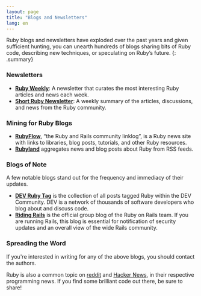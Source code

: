 ```yaml
---
layout: page
title: "Blogs and Newsletters"
lang: en
---
```


Ruby blogs and newsletters have exploded over the past years and given
sufficient hunting, you can unearth hundreds of blogs sharing bits of
Ruby code, describing new techniques, or speculating on Ruby’s future.
{: .summary}

### Newsletters

* [**Ruby Weekly**][ruby-weekly]: A newsletter that curates the most interesting Ruby articles and news each week.
* [**Short Ruby Newsletter**][short-ruby-newsletter]: A weekly summary of the articles, discussions, and news from the Ruby community.

### Mining for Ruby Blogs

* [**RubyFlow**][rubyflow], “the Ruby and Rails community linklog”,
  is a Ruby news site with links to libraries, blog posts, tutorials,
  and other Ruby resources.
* [**Rubyland**][rubyland] aggregates news and blog posts about Ruby
  from RSS feeds.

### Blogs of Note

A few notable blogs stand out for the frequency and immediacy of their
updates.

* [**DEV Ruby Tag**][dev-ruby-tag] is the collection of all posts
  tagged Ruby within the DEV Community. DEV is a network of thousands
  of software developers who blog about and discuss code.
* [**Riding Rails**][riding-rails] is the official group blog of the
  Ruby on Rails team. If you are running Rails, this blog is essential
  for notification of security updates and an overall view of the wide
  Rails community.

### Spreading the Word

If you're interested in writing for any of the above blogs, you should
contact the authors.

Ruby is also a common topic on [reddit][reddit] and [Hacker News][hn],
in their respective programming news. If you find some brilliant code
out there, be sure to share!


[rubyflow]: http://www.rubyflow.com/
[rubyland]: http://rubyland.news/
[ruby-weekly]: https://rubyweekly.com/
[dev-ruby-tag]: https://dev.to/t/ruby
[riding-rails]: https://rubyonrails.org/blog/
[reddit]: http://www.reddit.com/r/ruby
[hn]: http://news.ycombinator.com/
[short-ruby-newsletter]: https://newsletter.shortruby.com/
